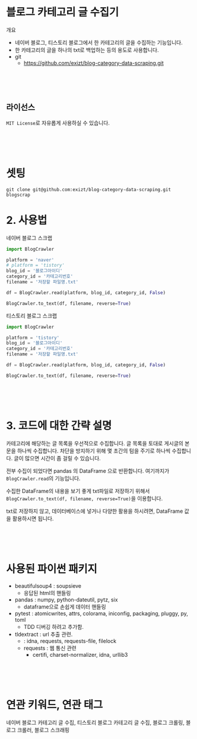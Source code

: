 # 블로그 카테고리 글 수집기

개요
* 네이버 블로그, 티스토리 블로그에서 한 카테고리의 글을 수집하는 기능입니다. 
* 한 카테고리의 글을 하나의 txt로 백업하는 등의 용도로 사용합니다.
* git
  * https://github.com/exizt/blog-category-data-scraping.git

<br><br><br>

## 라이선스
`MIT License`로 자유롭게 사용하실 수 있습니다.

<br><br><br>

# 셋팅
```shell
git clone git@github.com:exizt/blog-category-data-scraping.git blogscrap
```

# 2. 사용법
네이버 블로그 스크랩
```python
import BlogCrawler

platform = 'naver'
# platform = 'tistory'
blog_id = '블로그아이디'
category_id = '카테고리번호'
filename = '저장할 파일명.txt'

df = BlogCrawler.read(platform, blog_id, category_id, False)

BlogCrawler.to_text(df, filename, reverse=True)
```

티스토리 블로그 스크랩
```python
import BlogCrawler

platform = 'tistory'
blog_id = '블로그아이디'
category_id = '카테고리번호'
filename = '저장할 파일명.txt'

df = BlogCrawler.read(platform, blog_id, category_id, False)

BlogCrawler.to_text(df, filename, reverse=True)
```

<br><br><br>

# 3. 코드에 대한 간략 설명
카테고리에 해당하는 글 목록을 우선적으로 수집합니다. 글 목록을 토대로 게시글의 본문을 하나씩 수집합니다.
차단을 방지하기 위해 몇 초간의 텀을 주기로 하나씩 수집합니다. 글이 많으면 시간이 좀 걸릴 수 있습니다. 

전부 수집이 되었다면 pandas 의 DataFrame 으로 반환합니다. 여기까지가 `BlogCrawler.read`의 기능입니다. 

수집한 DataFrame의 내용을 보기 좋게 txt파일로 저장하기 위해서
`BlogCrawler.to_text(df, filename, reverse=True)`을 이용합니다.

txt로 저장하지 않고, 데이터베이스에 넣거나 다양한 활용을 하시려면, DataFrame 값을 활용하시면 됩니다. 

<br><br><br>

# 사용된 파이썬 패키지
- beautifulsoup4 : soupsieve
  - 응답된 html의 핸들링
- pandas : numpy, python-dateutil, pytz, six
  - dataframe으로 손쉽게 데이터 핸들링
- pytest : atomicwrites, attrs, colorama, iniconfig, packaging, pluggy, py, toml
  - TDD 디버깅 하려고 추가함.
- tldextract : url 추출 관련.
  - : idna, requests, requests-file, filelock
  - requests : 웹 통신 관련
    -  certifi, charset-normalizer, idna, urllib3

<br><br><br>

# 연관 키워드, 연관 태그
네이버 블로그 카테고리 글 수집, 티스토리 블로그 카테고리 글 수집, 블로그 크롤링, 블로그 크롤러, 블로그 스크래핑
